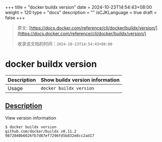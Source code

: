 +++
title = "docker buildx version"
date = 2024-10-23T14:54:43+08:00
weight = 120
type = "docs"
description = ""
isCJKLanguage = true
draft = false
+++

> 原文: [https://docs.docker.com/reference/cli/docker/buildx/version/](https://docs.docker.com/reference/cli/docker/buildx/version/)
>
> 收录该文档的时间：`2024-10-23T14:54:43+08:00`

# docker buildx version

| Description | Show buildx version information |
| :---------- | ------------------------------- |
| Usage       | `docker buildx version`         |

## [Description](https://docs.docker.com/reference/cli/docker/buildx/version/#description)

View version information



```console
$ docker buildx version
github.com/docker/buildx v0.11.2 9872040b6626fb7d87ef7296fd5b832e8cc2ad17
```
